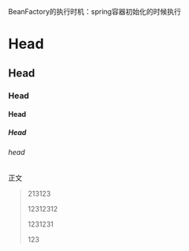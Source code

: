 BeanFactory的执行时机：spring容器初始化的时候执行

# Head

## Head

### Head

#### Head

##### Head

###### head

正文

> 213123
>
> 12312312
>
> 1231231
>
> 123